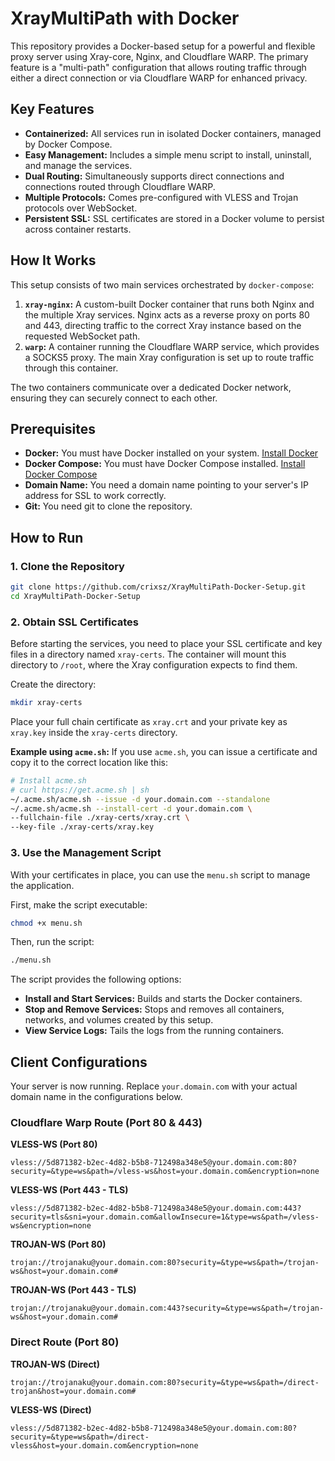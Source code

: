# XrayMultiPath with Docker

This repository provides a Docker-based setup for a powerful and flexible proxy server using Xray-core, Nginx, and Cloudflare WARP. The primary feature is a "multi-path" configuration that allows routing traffic through either a direct connection or via Cloudflare WARP for enhanced privacy.

## Key Features

- **Containerized:** All services run in isolated Docker containers, managed by Docker Compose.
- **Easy Management:** Includes a simple menu script to install, uninstall, and manage the services.
- **Dual Routing:** Simultaneously supports direct connections and connections routed through Cloudflare WARP.
- **Multiple Protocols:** Comes pre-configured with VLESS and Trojan protocols over WebSocket.
- **Persistent SSL:** SSL certificates are stored in a Docker volume to persist across container restarts.

## How It Works

This setup consists of two main services orchestrated by `docker-compose`:

1.  **`xray-nginx`:** A custom-built Docker container that runs both Nginx and the multiple Xray services. Nginx acts as a reverse proxy on ports 80 and 443, directing traffic to the correct Xray instance based on the requested WebSocket path.
2.  **`warp`:** A container running the Cloudflare WARP service, which provides a SOCKS5 proxy. The main Xray configuration is set up to route traffic through this container.

The two containers communicate over a dedicated Docker network, ensuring they can securely connect to each other.

## Prerequisites

- **Docker:** You must have Docker installed on your system. [Install Docker](https://docs.docker.com/engine/install/)
- **Docker Compose:** You must have Docker Compose installed. [Install Docker Compose](https://docs.docker.com/compose/install/)
- **Domain Name:** You need a domain name pointing to your server's IP address for SSL to work correctly.
- **Git:** You need git to clone the repository.

## How to Run

### 1. Clone the Repository
```bash
git clone https://github.com/crixsz/XrayMultiPath-Docker-Setup.git
cd XrayMultiPath-Docker-Setup
```

### 2. Obtain SSL Certificates
Before starting the services, you need to place your SSL certificate and key files in a directory named `xray-certs`. The container will mount this directory to `/root`, where the Xray configuration expects to find them.

Create the directory:
```bash
mkdir xray-certs
```

Place your full chain certificate as `xray.crt` and your private key as `xray.key` inside the `xray-certs` directory.

**Example using `acme.sh`:**
If you use `acme.sh`, you can issue a certificate and copy it to the correct location like this:
```bash
# Install acme.sh
# curl https://get.acme.sh | sh
~/.acme.sh/acme.sh --issue -d your.domain.com --standalone
~/.acme.sh/acme.sh --install-cert -d your.domain.com \
--fullchain-file ./xray-certs/xray.crt \
--key-file ./xray-certs/xray.key
```

### 3. Use the Management Script
With your certificates in place, you can use the `menu.sh` script to manage the application.

First, make the script executable:
```bash
chmod +x menu.sh
```

Then, run the script:
```bash
./menu.sh
```

The script provides the following options:
- **Install and Start Services:** Builds and starts the Docker containers.
- **Stop and Remove Services:** Stops and removes all containers, networks, and volumes created by this setup.
- **View Service Logs:** Tails the logs from the running containers.

## Client Configurations

Your server is now running. Replace `your.domain.com` with your actual domain name in the configurations below.

### Cloudflare Warp Route (Port 80 & 443)

**VLESS-WS (Port 80)**
```
vless://5d871382-b2ec-4d82-b5b8-712498a348e5@your.domain.com:80?security=&type=ws&path=/vless-ws&host=your.domain.com&encryption=none
```

**VLESS-WS (Port 443 - TLS)**
```
vless://5d871382-b2ec-4d82-b5b8-712498a348e5@your.domain.com:443?security=tls&sni=your.domain.com&allowInsecure=1&type=ws&path=/vless-ws&encryption=none
```

**TROJAN-WS (Port 80)**
```
trojan://trojanaku@your.domain.com:80?security=&type=ws&path=/trojan-ws&host=your.domain.com#
```

**TROJAN-WS (Port 443 - TLS)**
```
trojan://trojanaku@your.domain.com:443?security=&type=ws&path=/trojan-ws&host=your.domain.com#
```

### Direct Route (Port 80)

**TROJAN-WS (Direct)**
```
trojan://trojanaku@your.domain.com:80?security=&type=ws&path=/direct-trojan&host=your.domain.com#
```

**VLESS-WS (Direct)**
```
vless://5d871382-b2ec-4d82-b5b8-712498a348e5@your.domain.com:80?security=&type=ws&path=/direct-vless&host=your.domain.com&encryption=none
```

